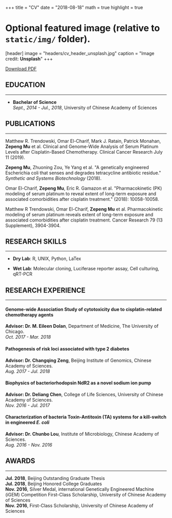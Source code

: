 +++
title = "CV"
date = "2018-08-18"
math = true
highlight = true

# Optional featured image (relative to `static/img/` folder).
[header]
image = "headers/cv_header_unsplash.jpg"
caption = "Image credit: **Unsplash**"
+++

[Download PDF](/files/cv.pdf)

## EDUCATION
---
* **Bachelar of Science**  
	*Sept., 2014 - Jul., 2018*, University of Chinese Academy of Sciences

## PUBLICATIONS
---
Matthew R. Trendowski, Omar El-Charif, Mark J. Ratain, Patrick Monahan, **Zepeng Mu** et al. Clinical and Genome-Wide Analysis of Serum Platinum Levels after Cisplatin-Based Chemotherapy. Clinical Cancer Research July 11 (2019).

**Zepeng Mu**, Zhuoning Zou, Ye Yang et al. "A genetically engineered Escherichia coli that senses and degrades tetracycline antibiotic residue." *Synthetic and Systems Biotechnology* (2018).

Omar El-Charif, **Zepeng Mu**, Eric R. Gamazon et al. "Pharmacokinetic (PK) modeling of serum platinum to reveal extent of long-term exposure and associated comorbidities after cisplatin treatment." (2018): 10058-10058.

Matthew R Trendowski, Omar El-Charif, **Zepeng Mu** et al. Pharmacokinetic modeling of serum platinum reveals extent of long-term exposure and associated comorbidities after cisplatin treatment. Cancer Research 79 (13 Supplement), 3904-3904.



## RESEARCH SKILLS
---
* **Dry Lab**: R, UNIX, Python, LaTex

* **Wet Lab**: Molecular cloning, Luciferase reporter assay, Cell culturing, qRT-PCR

## RESEARCH EXPERIENCE
---
#### Genome-wide Association Study of cytotoxicity due to cisplatin-related chemotherapy agents

**Advisor: Dr. M. Eileen Dolan**, Department of Medicine, The University of Chicago.  
	*Oct. 2017 - Mar. 2018*

#### Pathogenesis of risk loci associated with type 2 diabetes

**Advisor: Dr. Changqing Zeng**, Beijing Institute of Genomics, Chinese Academy of Sciences.  
	*Aug. 2017 - Jul. 2018*

#### Biophysics of bacteriorhodopsin NdR2 as a novel sodium ion pump

**Advisor: Dr. Deliang Chen**, College of Life Sciences, University of Chinese Academy of Sciences.  
	*Nov. 2016 - Jul. 2017*

#### Characterization of bacteria Toxin-Antitoxin (TA) systems for a kill-switch in engineered *E. coli*

**Advisor: Dr. Chunbo Lou**, Institute of Microbiology, Chinese Academy of Sciences.  
	*Aug. 2016 - Nov. 2016*

## AWARDS
---
**Jul. 2018**, Beijing Outstanding Graduate Thesis  
**Jul. 2018**, Beijing Honored College Graduates  
**Nov. 2016**, Silver Medal, international Genetically Engineered Machine (iGEM) Competition First-Class Scholarship, University of Chinese Academy of Sciences  
**Nov. 2016**, First-Class Scholarship, University of Chinese Academy of Sciences   
